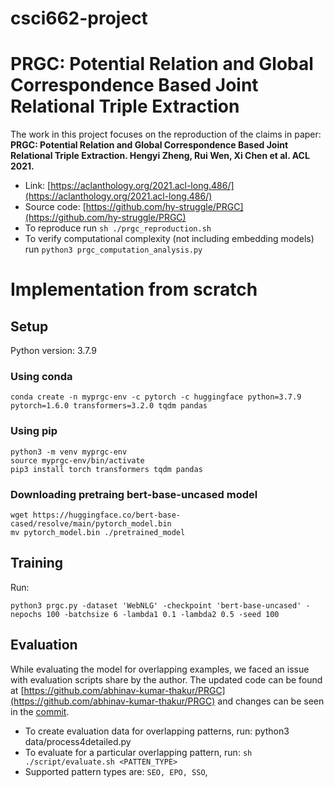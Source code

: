 # csci662-project
# PRGC: Potential Relation and Global Correspondence Based Joint Relational Triple Extraction
The work in this project focuses on the reproduction of the claims in paper:
**PRGC: Potential Relation and Global Correspondence Based Joint Relational Triple Extraction. Hengyi Zheng, Rui Wen, Xi Chen et al. ACL 2021.**
* Link: [https://aclanthology.org/2021.acl-long.486/](https://aclanthology.org/2021.acl-long.486/)
* Source code: [https://github.com/hy-struggle/PRGC](https://github.com/hy-struggle/PRGC)
* To reproduce run `sh ./prgc_reproduction.sh`
* To verify computational complexity (not including embedding models) run `python3 prgc_computation_analysis.py`

# Implementation from scratch
## Setup 
Python version: 3.7.9
### Using conda
```shell
conda create -n myprgc-env -c pytorch -c huggingface python=3.7.9 pytorch=1.6.0 transformers=3.2.0 tqdm pandas
```
### Using pip
```shell
python3 -m venv myprgc-env
source myprgc-env/bin/activate
pip3 install torch transformers tqdm pandas
```
### Downloading pretraing bert-base-uncased model
```shell
wget https://huggingface.co/bert-base-cased/resolve/main/pytorch_model.bin
mv pytorch_model.bin ./pretrained_model
```

## Training
Run:
```shell
python3 prgc.py -dataset 'WebNLG' -checkpoint 'bert-base-uncased' -nepochs 100 -batchsize 6 -lambda1 0.1 -lambda2 0.5 -seed 100
```

## Evaluation
While evaluating the model for overlapping examples, we faced an issue with evaluation scripts share by the author.
The updated code can be found at [https://github.com/abhinav-kumar-thakur/PRGC](https://github.com/abhinav-kumar-thakur/PRGC) and changes can be seen in the [commit](https://github.com/abhinav-kumar-thakur/PRGC/commit/5a9c77a438ae59076972dc65333d1b78e66eac07#diff-3972a695ff852620b980ed5846b894f4d4e00adb09d8abfc9a81c53564dc1b56).

* To create evaluation data for overlapping patterns, run: python3 data/process4detailed.py
* To evaluate for a particular overlapping pattern, run: `sh ./script/evaluate.sh <PATTEN_TYPE>`
* Supported pattern types are: `SEO, EPO, SSO`, 